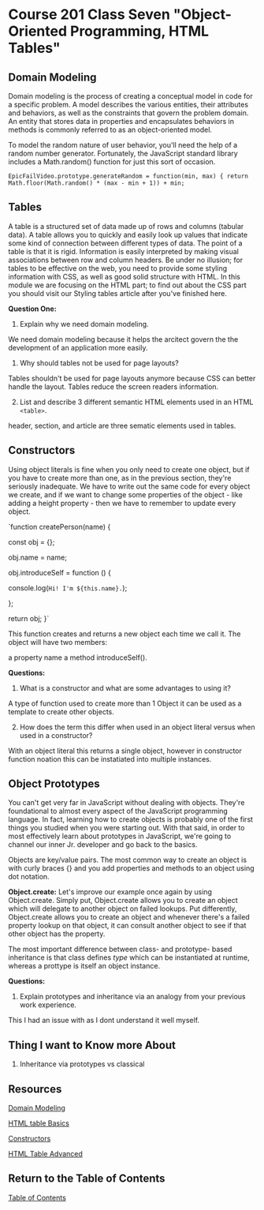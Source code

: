 # Course 201 Class Seven "Object-Oriented Programming, HTML Tables"

## Domain Modeling

Domain modeling is the process of creating a conceptual model in code for a specific problem. A model describes the various entities, their attributes and behaviors, as well as the constraints that govern the problem domain. An entity that stores data in properties and encapsulates behaviors in methods is commonly referred to as an object-oriented model.

To model the random nature of user behavior, you'll need the help of a random number generator. Fortunately, the JavaScript standard library includes a Math.random() function for just this sort of occasion.

`EpicFailVideo.prototype.generateRandom = function(min, max) {
  return Math.floor(Math.random() * (max - min + 1)) + min;`

## Tables

A table is a structured set of data made up of rows and columns (tabular data). A table allows you to quickly and easily look up values that indicate some kind of connection between different types of data.
The point of a table is that it is rigid. Information is easily interpreted by making visual associations between row and column headers.
Be under no illusion; for tables to be effective on the web, you need to provide some styling information with CSS, as well as good solid structure with HTML. In this module we are focusing on the HTML part; to find out about the CSS part you should visit our Styling tables article after you've finished here.





**Question One:**

1. Explain why we need domain modeling.

  We need domain modeling because it helps the arcitect govern the the development of an application more easily.

1. Why should tables not be used for page layouts?

  Tables shouldn't be used for page layouts anymore because CSS can better handle the layout. Tables reduce the screen readers information.

2. List and describe 3 different semantic HTML elements used in an HTML `<table>`.

  header, section, and article are three sematic elements used in tables.

## Constructors

Using object literals is fine when you only need to create one object, but if you have to create more than one, as in the previous section, they're seriously inadequate. We have to write out the same code for every object we create, and if we want to change some properties of the object - like adding a height property - then we have to remember to update every object.

`function createPerson(name) {

  const obj = {};

  obj.name = name;

  obj.introduceSelf = function () {

   console.log(`Hi! I'm ${this.name}.`);

  };

  return obj;
}`

This function creates and returns a new object each time we call it. The object will have two members:

a property name
a method introduceSelf().

**Questions:**

1. What is a constructor and what are some advantages to using it?

 A type of function used to create more than 1 Object it can be used as a template to create other objects. 

2. How does the term this differ when used in an object literal versus when used in a constructor?

 With an object literal this returns a single object, however in constructor function noation this can be instatiated into multiple instances.

 ## Object Prototypes

You can't get very far in JavaScript without dealing with objects. They're foundational to almost every aspect of the JavaScript programming language. In fact, learning how to create objects is probably one of the first things you studied when you were starting out. With that said, in order to most effectively learn about prototypes in JavaScript, we're going to channel our inner Jr. developer and go back to the basics.

Objects are key/value pairs. The most common way to create an object is with curly braces {} and you add properties and methods to an object using dot notation.

**Object.create:**
Let's improve our example once again by using Object.create. Simply put, Object.create allows you to create an object which will delegate to another object on failed lookups. Put differently, Object.create allows you to create an object and whenever there's a failed property lookup on that object, it can consult another object to see if that other object has the property.

The most important difference between class- and prototype- based inheritance is that class defines *type* which can be instantiated at runtime, whereas a prottype is itself an object instance.

**Questions:**

1. Explain prototypes and inheritance via an analogy from your previous work experience.

This I had an issue with as I dont understand it well myself.

## Thing I want to Know more About

1. Inheritance via prototypes vs classical

## Resources

[Domain Modeling](https://github.com/codefellows/domain_modeling#domain-modeling)

[HTML table Basics](https://developer.mozilla.org/en-US/docs/Learn/HTML/Tables/Basics)

[Constructors](https://developer.mozilla.org/en-US/docs/Learn/JavaScript/Objects/Basics#introducing_constructors)

[HTML Table Advanced](https://developer.mozilla.org/en-US/docs/Learn/JavaScript/Objects/Basics#introducing_constructors)

## Return to the Table of Contents

[Table of Contents](https://todd75.github.io/reading-notes/)
